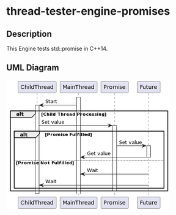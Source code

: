 # thread-tester-engine-promises

## Description

This Engine tests std::promise in C++14.

## UML Diagram

![Promise](doc/child_main_promise_future.png)
